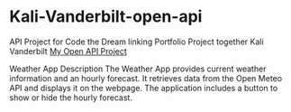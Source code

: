 # Kali-Vanderbilt-open-api

API Project for Code the Dream linking Portfolio Project together
Kali Vanderbilt
[My Open API Project](https://github.com/A-Kaliexe/Kali-Vanderbilt-open-api)

Weather App
Description
The Weather App provides current weather information and an hourly forecast. It retrieves data from the Open Meteo API and displays it on the webpage. The application includes a button to show or hide the hourly forecast.

